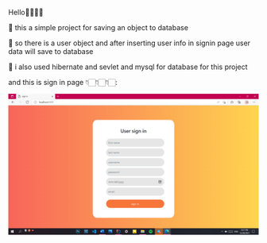 Hello🖐🏻👩🏻

🔹 this a simple project for saving an object to database

🔹 so there is a user object and after inserting user info in signin page user data will save to database

🔹 i also used hibernate and sevlet and mysql for database for this project


and this is sign in page 👇🏻👇🏻👇🏻:


<img src="./images\Screenshot (167).png">
